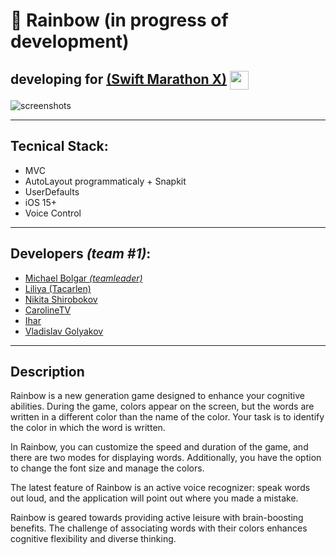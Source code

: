 # 🌈 Rainbow (in progress of development)

## developing for [(Swift Marathon X)](https://boosty.to/swiftmarathon) <a href="url"><img src="https://github.com/DmitryLorents/Bomba-Challenge1/blob/dmitry/readmeFix/Bomba-Challenge1/SupportingFiles/Assets.xcassets/ReadmeFiles/swiftMarathon.imageset/swift%20Marathon.jpeg" height="auto" width="30" align="center"></a>

![screenshots](https://github.com/michaelbolgar/Rainbow-App/assets/119865051/7ffd7ec4-457b-4a6b-879e-856186ce15e2)

---

## Tecnical Stack:

* MVC
* AutoLayout programmaticaly + Snapkit
* UserDefaults
* iOS 15+
* Voice Control

---

## Developers *(team #1)*:

* [Michael Bolgar *(teamleader)*](https://github.com/michaelbolgar)
* [Liliya (Tacarlen)](https://github.com/liilkaz)
* [Nikita Shirobokov](https://github.com/ShirobokovNikita)
* [CarolineTV](https://github.com/CarolineTV)
* [Ihar](https://github.com/coldsun13)
* [Vladislav Golyakov](https://github.com/dsm5e)

---

## Description

Rainbow is a new generation game designed to enhance your cognitive abilities. During the game, colors appear on the screen, but the words are written in a different color than the name of the color. Your task is to identify the color in which the word is written.

In Rainbow, you can customize the speed and duration of the game, and there are two modes for displaying words. Additionally, you have the option to change the font size and manage the colors.

The latest feature of Rainbow is an active voice recognizer: speak words out loud, and the application will point out where you made a mistake.

Rainbow is geared towards providing active leisure with brain-boosting benefits. The challenge of associating words with their colors enhances cognitive flexibility and diverse thinking.  
